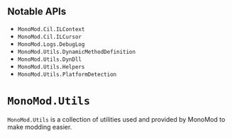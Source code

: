## Notable APIs

- `MonoMod.Cil.ILContext`
- `MonoMod.Cil.ILCursor`
- `MonoMod.Logs.DebugLog`
- `MonoMod.Utils.DynamicMethodDefinition`
- `MonoMod.Utils.DynDll`
- `MonoMod.Utils.Helpers`
- `MonoMod.Utils.PlatformDetection`

# `MonoMod.Utils`

`MonoMod.Utils` is a collection of utilities used and provided by MonoMod to make modding easier.